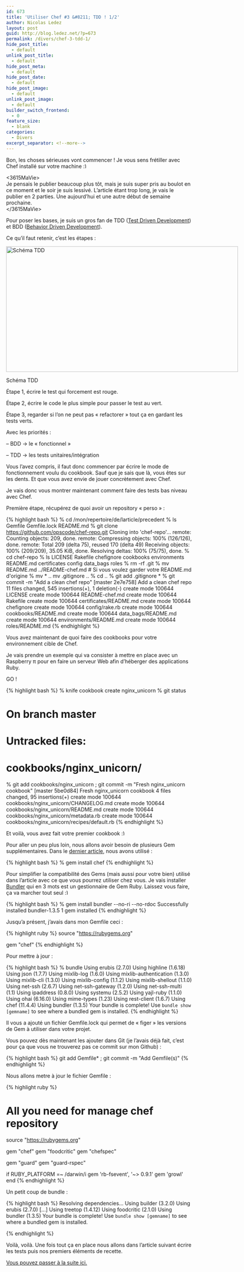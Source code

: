 ```yaml
---
id: 673
title: 'Utiliser Chef #3 &#8211; TDD ! 1/2'
author: Nicolas Ledez
layout: post
guid: http://blog.ledez.net/?p=673
permalink: /divers/chef-3-tdd-1/
hide_post_title:
  - default
unlink_post_title:
  - default
hide_post_meta:
  - default
hide_post_date:
  - default
hide_post_image:
  - default
unlink_post_image:
  - default
builder_switch_frontend:
  - 0
feature_size:
  - blank
categories:
  - Divers
excerpt_separator: <!--more-->
---
```

Bon, les choses sérieuses vont commencer ! Je vous sens frétiller avec Chef installé sur votre machine <img src="smilies/simple-smile.png" alt=":)" class="wp-smiley" style="height: 1em; max-height: 1em;" />

<3615MaVie>  
Je pensais le publier beaucoup plus tôt, mais je suis super pris au boulot en ce moment et le soir je suis lessivé. L&rsquo;article étant trop long, je vais le publier en 2 parties. Une aujourd&rsquo;hui et une autre début de semaine prochaine.  
</3615MaVie>

Pour poser les bases, je suis un gros fan de TDD ([Test Driven Development][1]) et BDD ([Behavior Driven Development][2]).

<!--more-->

Ce qu&rsquo;il faut retenir, c&rsquo;est les étapes :

<div id="attachment_675" style="width: 639px" class="wp-caption alignnone">
  <a href="2013/05/Red-Green-Refactor-4.png"><img class="size-full wp-image-675" src="http://blog.ledez.net/wp-content/uploads/2013/05/Red-Green-Refactor-4.png" alt="Schéma TDD" width="629" height="341" /></a>
  
  <p class="wp-caption-text">
    Schéma TDD
  </p>
</div>

Étape 1, écrire le test qui forcement est rouge.

Étape 2, écrire le code le plus simple pour passer le test au vert.

Étape 3, regarder si l&rsquo;on ne peut pas &laquo;&nbsp;refactorer&nbsp;&raquo; tout ça en gardant les tests verts.

Avec les priorités :

&#8211; BDD -> le &laquo;&nbsp;fonctionnel&nbsp;&raquo;

&#8211; TDD -> les tests unitaires/intégration

Vous l&rsquo;avez compris, il faut donc commencer par écrire le mode de fonctionnement voulu du cookbook. Sauf que je sais que là, vous êtes sur les dents. Et que vous avez envie de jouer concrètement avec Chef.

Je vais donc vous montrer maintenant comment faire des tests bas niveau avec Chef.

Première étape, récupérez de quoi avoir un repository &laquo;&nbsp;perso&nbsp;&raquo; :

{% highlight bash %}
% cd /mon/repertoire/de/larticle/precedent
% ls
Gemfile Gemfile.lock README.md
% git clone https://github.com/opscode/chef-repo.git
Cloning into 'chef-repo'...
remote: Counting objects: 209, done.
remote: Compressing objects: 100% (126/126), done.
remote: Total 209 (delta 75), reused 170 (delta 49)
Receiving objects: 100% (209/209), 35.05 KiB, done.
Resolving deltas: 100% (75/75), done.
% cd chef-repo
% ls
LICENSE Rakefile chefignore cookbooks environments
README.md certificates config data_bags roles
% rm -rf .git
% mv README.md ../README-chef.md # Si vous voulez garder votre README.md d'origine
% mv * ..
mv .gitignore ..
% cd ..
% git add .gitignore *
% git commit -m "Add a clean chef repo"
[master 2e7e758] Add a clean chef repo
11 files changed, 545 insertions(+), 1 deletion(-)
create mode 100644 LICENSE
create mode 100644 README-chef.md
create mode 100644 Rakefile
create mode 100644 certificates/README.md
create mode 100644 chefignore
create mode 100644 config/rake.rb
create mode 100644 cookbooks/README.md
create mode 100644 data_bags/README.md
create mode 100644 environments/README.md
create mode 100644 roles/README.md
{% endhighlight %}

Vous avez maintenant de quoi faire des cookbooks pour votre environnement cible de Chef.

Je vais prendre un exemple qui va consister à mettre en place avec un Raspberry π pour en faire un serveur Web afin d’héberger des applications Ruby.

GO !

{% highlight bash %}
% knife cookbook create nginx_unicorn
% git status
# On branch master
# Untracked files:
# cookbooks/nginx_unicorn/
% git add cookbooks/nginx_unicorn ; git commit -m "Fresh nginx_unicorn cookbook"
[master 5be0d84] Fresh nginx_unicorn cookbook
4 files changed, 95 insertions(+)
create mode 100644 cookbooks/nginx_unicorn/CHANGELOG.md
create mode 100644 cookbooks/nginx_unicorn/README.md
create mode 100644 cookbooks/nginx_unicorn/metadata.rb
create mode 100644 cookbooks/nginx_unicorn/recipes/default.rb
{% endhighlight %}

Et voilà, vous avez fait votre premier cookbook <img src="smilies/simple-smile.png" alt=":)" class="wp-smiley" style="height: 1em; max-height: 1em;" />

Pour aller un peu plus loin, nous allons avoir besoin de plusieurs Gem supplémentaires. Dans le [dernier article][3], nous avons utilisé :

{% highlight bash %}
% gem install chef
{% endhighlight %}

Pour simplifier la compatibilité des Gems (mais aussi pour votre bien) utilisé dans l&rsquo;article avec ce que vous pourrez utiliser chez vous. Je vais installer [Bundler][4] qui en 3 mots est un gestionnaire de Gem Ruby. Laissez vous faire, ça va marcher tout seul <img src="smilies/simple-smile.png" alt=":)" class="wp-smiley" style="height: 1em; max-height: 1em;" />

{% highlight bash %}
% gem install bundler --no-ri --no-rdoc
Successfully installed bundler-1.3.5
1 gem installed
{% endhighlight %}

Jusqu&rsquo;a présent, j&rsquo;avais dans mon Gemfile ceci :

{% highlight ruby %}
source "https://rubygems.org"

gem "chef"
{% endhighlight %}

Pour mettre à jour :

{% highlight bash %}
% bundle
Using erubis (2.7.0)
Using highline (1.6.18)
Using json (1.7.7)
Using mixlib-log (1.6.0)
Using mixlib-authentication (1.3.0)
Using mixlib-cli (1.3.0)
Using mixlib-config (1.1.2)
Using mixlib-shellout (1.1.0)
Using net-ssh (2.6.7)
Using net-ssh-gateway (1.2.0)
Using net-ssh-multi (1.1)
Using ipaddress (0.8.0)
Using systemu (2.5.2)
Using yajl-ruby (1.1.0)
Using ohai (6.16.0)
Using mime-types (1.23)
Using rest-client (1.6.7)
Using chef (11.4.4)
Using bundler (1.3.5)
Your bundle is complete!
Use `bundle show [gemname]` to see where a bundled gem is installed.
{% endhighlight %}

Il vous a ajouté un fichier Gemfile.lock qui permet de &laquo;&nbsp;figer&nbsp;&raquo; les versions de Gem à utiliser dans votre projet.

Vous pouvez dès maintenant les ajouter dans Git (je l&rsquo;avais déjà fait, c&rsquo;est pour ça que vous ne trouverez pas ce commit sur mon Github) :

{% highlight bash %}
git add Gemfile* ; git commit -m "Add Gemfile(s)"
{% endhighlight %}

Nous allons metre à jour le fichier Gemfile :

{% highlight ruby %}
# All you need for manage chef repository
source "https://rubygems.org"

gem "chef"
gem "foodcritic"
gem "chefspec"

gem "guard"
gem "guard-rspec"

if RUBY_PLATFORM =~ /darwin/i
  gem 'rb-fsevent', '~&gt; 0.9.1'
  gem 'growl'
end
{% endhighlight %}

Un petit coup de bundle :

{% highlight bash %}
Resolving dependencies...
Using builder (3.2.0)
Using erubis (2.7.0)
[...]
Using treetop (1.4.12)
Using foodcritic (2.1.0)
Using bundler (1.3.5)
Your bundle is complete!
Use `bundle show [gemname]` to see where a bundled gem is installed.

{% endhighlight %}

Voilà, voilà. Une fois tout ça en place nous allons dans l&rsquo;article suivant écrire les tests puis nos premiers éléments de recette.

[Vous pouvez passer à la suite ici.][5]

 [1]: http://fr.wikipedia.org/wiki/Test_Driven_Development "Définition Wikipedia du TDD"
 [2]: http://fr.wikipedia.org/wiki/Behavior_Driven_Development "Définition Wikipedia de BDD"
 [3]: http://blog.ledez.net/informatique/chef-2-poste-de-travail/ "Utiliser chef #2 – Installation du poste de travail"
 [4]: http://gembundler.com/ "Le site de Bundler"
 [5]: http://blog.ledez.net/informatique/chef-3-tdd-2/ "Utiliser Chef #3 – TDD ! 2/2"
